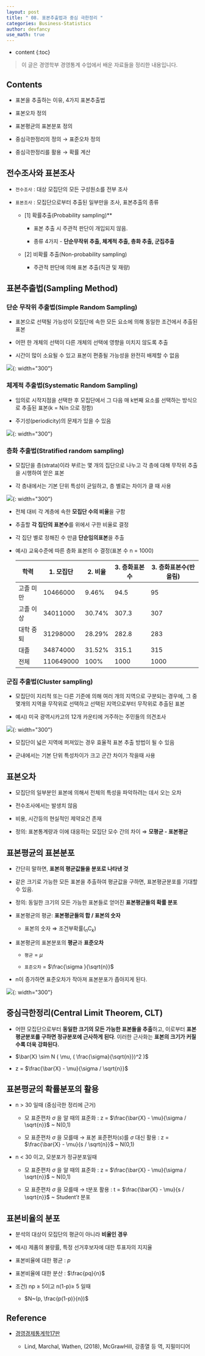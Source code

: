 ```yaml
---
layout: post
title: " 08. 표본추출법과 중심 극한정리 "
categories: Business-Statistics
author: devfancy
use_math: true
---
```

* content
{:toc}

> 이 글은 경영학부 경영통계 수업에서 배운 자료들을 정리한 내용입니다.

## Contents

* 표본을 추출하는 이유, 4가지 표본추출법

* 표본오차 정의

* 표본평균의 표본분포 정의

* 중심극한정리의 정의 → 표준오차 정의

* 중심극한정리를 활용 → 확률 계산


## 전수조사와 표본조사

* `전수조사` : 대상 모집단의 모든 구성원소를 전부 조사

* `표본조사` : 모집단으로부터 추출된 일부만을 조사, 표본추출의 종류
  
  * [1] 확률추출(Probability sampling)**
    
    * 표본 추출 시 주관적 판단이 개입되지 않음.
      
    * 종류 4가지 - **단순무작위 추출, 체계적 추출, 층화 추출, 군집추출**
    
  * [2] 비확률 추출(Non-probability sampling)
    
    * 주관적 판단에 의해 표본 추출(직관 및 재량)


## 표본추출법(Sampling Method)


### 단순 무작위 추출법(Simple Random Sampling)

* 표본으로 선택될 가능성이 모집단에 속한 모든 요소에 의해 동일한 조건에서 추출된 표본

* 어떤 한 개체의 선택이 다른 개체의 선택에 영향을 미치지 않도록 추출

* 시간이 많이 소요될 수 있고 표본이 편중될 가능성을 완전히 배제할 수 없음
  
![](/assets/img/bs/bs-sampling-methods-and-central-limit-theorem_1.png){: width="300"}


### 체계적 추출법(Systematic Random Sampling)

* 임의로 시작지점을 선택한 후 모집단에서 그 다음 매 k번째 요소를 선택하는 방식으로 추출된 표본(k = N/n 으로 정함)

* 주기성(periodicity)의 문제가 있을 수 있음

![](/assets/img/bs/bs-sampling-methods-and-central-limit-theorem_2.png){: width="300"}


### 층화 추출법(Stratified random sampling)

* 모집단을 층(strata)이라 부르는 몇 개의 집단으로 나누고 각 층에 대해 무작위 추출을 시행하여 얻은 표본

* 각 층내에서는 기본 단위 특성이 균일하고, 층 별로는 차이가 클 때 사용

![](/assets/img/bs/bs-sampling-methods-and-central-limit-theorem_3.png){: width="300"}

* 전체 대비 각 계층에 속한 **모집단 수의 비율**을 구함

* 추출할 **각 집단의 표본수**를 위에서 구한 비율로 결정

* 각 집단 별로 정해진 수 만큼 **단순임의표본**을 추출

* 예시) 교육수준에 따른 층화 표본의 수 결정(표본 수 n = 1000)


    | 학력 | 1. 모집단 | 2. 비율 | 3. 층화표본수 | 3. 층화표본수(반올림) |
    | --- | --- | --- | --- | --- |
    | 고졸 미만 | 10466000 | 9.46% | 94.5 | 95 |
    | 고졸 이상 | 34011000 | 30.74% | 307.3 | 307 |
    | 대학 중퇴 | 31298000 | 28.29% | 282.8 | 283 |
    | 대졸 | 34874000 | 31.52% | 315.1 | 315 |
    | 전체 | 110649000 | 100% | 1000 | 1000 |


### 군집 추출법(Cluster sampling)

* 모집단이 지리적 또는 다른 기준에 의해 여러 개의 지역으로 구분되는 경우에, 그 중 몇개의 지역을 무작위로 선택하고 선택된 지역으로부터 무작위로 추출된 표본

* 예시) 미국 광역시카고의 12개 카운티에 거주하는 주민들의 의견조사

![](/assets/img/bs/bs-sampling-methods-and-central-limit-theorem_4.png){: width="300"}

* 모집단이 넓은 지역에 퍼져있는 경우 효율적 표본 추출 방법이 될 수 있음

* 군내에서는 기본 단위 특성차이가 크고 군간 차이가 작을때 사용

## 표본오차

* 모집단의 일부분인 표본에 의해서 전체의 특성을 파악하려는 데서 오는 오차

* 전수조사에서는 발생치 않음

* 비용, 시간등의 현실적인 제약요건 존재

* 정의: 표본통계량과 이에 대응하는 모집단 모수 간의 차이 ⇒ **모평균 - 표본평균**


## 표본평균의 표본분포

* 간단히 말하면, **표본의 평균값들을 분포로 나타낸 것**

* 같은 크기로 가능한 모든 표본을 추출하여 평균값을 구하면, 표본평균분포를 기대할 수 있음.

* 정의: 동일한 크기의 모든 가능한 표본들로 얻어진 **표본평균들의 확률 분포**

* 표본평균의 평균: **표본평균들의 합 / 표본의 숫자**
  
  * 표본의 숫자 ⇒ 조건부확률($_{n}\mathrm {C}_{k}$)

* 표본평균의 표본분포의 **평균**과 **표준오차**
  
  * `평균` = $\mu$
  
  * `표준오차` = $\frac{\sigma }{\sqrt{n}}$

* n이 증가하면 표준오차가 작아져 표본분포가 좁아지게 된다.

![](/assets/img/bs/bs-sampling-methods-and-central-limit-theorem_5.png){: width="300"}


## 중심극한정리(Central Limit Theorem, CLT)

* 어떤 모집단으로부터 **동일한 크기의 모든 가능한 표본들을 추출**하고, 이로부터 **표본평균분포를 구하면 정규분포에 근사하게 된다**. 이러한 근사화는 **표본의 크기가 커질수록 더욱 강화된다.**

* $\bar{X} \sim N ( \mu, ( \frac{\sigma}{\sqrt{n}})^2 )$

* z = $\frac{\bar{X} - \mu}{\sigma / \sqrt{n}}$


## 표본평균의 확률분포의 활용

* n > 30 일때 (중심극한 정리에 근거)
  
  * 모 표준편차 $\sigma$  을 알 때의 표준화 : z = $\frac{\bar{X} - \mu}{\sigma / \sqrt{n}}$ ~ N(0,1)
    
  * 모 표준편차 $\sigma$ 을 모를때 → 표본 표준편차($s$)를 $\sigma$ 대신 활용 : z = $\frac{\bar{X} - \mu}{s / \sqrt{n}}$ ~ N(0,1)

* n < 30 이고, 모분포가 정규분포일때
  
  * 모 표준편차 $\sigma$ 을 알 때의 표준화 :  z = $\frac{\bar{X} - \mu}{\sigma / \sqrt{n}}$ ~ N(0,1)
    
  * 모 표준편차 $\sigma$ 을 모를때  → t분포 활용 : t = $\frac{\bar{X} - \mu}{s / \sqrt{n}}$ ~ Student’$t$ 분포


## 표본비율의 분포

* 분석의 대상이 모집단의 평균이 아니라 **비율인 경우**

* 예시) 제품의 불량률, 특정 선거후보자에 대한 투표자의 지지율

* 표본비율에 대한 평균 : $p$

* 표본비율에 대한 분산 : $\frac{pq}{n}$

* 조건) np ≥ 5이고 n(1-p)≥ 5 일때

  * $N~(p, \frac{p(1-p)}{n})$


## Reference

* [경영경제통계학17판](https://m.yes24.com/Goods/Detail/60561679)

    * Lind, Marchal, Wathen, (2018), McGrawHill, 강종열 등 역, 지필미디어